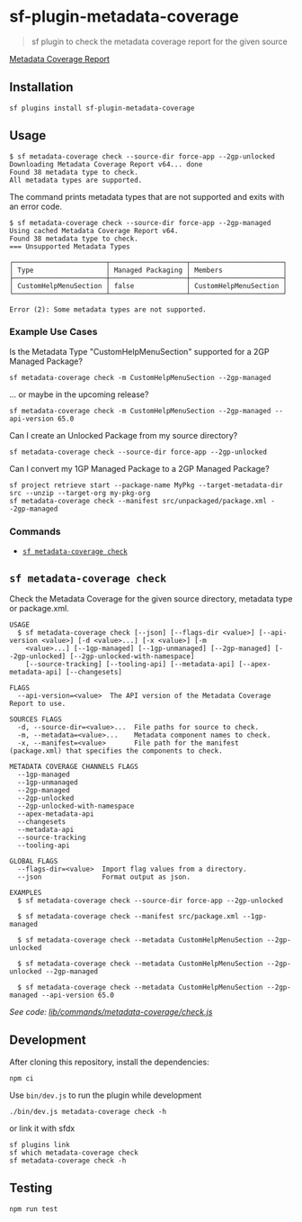 # sf-plugin-metadata-coverage

> sf plugin to check the metadata coverage report for the given source

[Metadata Coverage Report](https://developer.salesforce.com/docs/success/metadata-coverage-report/references/coverage-report/metadata-coverage-report.html)

## Installation

```shell
sf plugins install sf-plugin-metadata-coverage
```

## Usage

```sh-session
$ sf metadata-coverage check --source-dir force-app --2gp-unlocked
Downloading Metadata Coverage Report v64... done
Found 38 metadata type to check.
All metadata types are supported.
```

The command prints metadata types that are not supported and exits with an error code.

```sh-session
$ sf metadata-coverage check --source-dir force-app --2gp-managed
Using cached Metadata Coverage Report v64.
Found 38 metadata type to check.
=== Unsupported Metadata Types

┌───────────────────────┬───────────────────┬───────────────────────┐
│ Type                  │ Managed Packaging │ Members               │
├───────────────────────┼───────────────────┼───────────────────────┤
│ CustomHelpMenuSection │ false             │ CustomHelpMenuSection │
└───────────────────────┴───────────────────┴───────────────────────┘

Error (2): Some metadata types are not supported.
```

### Example Use Cases

Is the Metadata Type "CustomHelpMenuSection" supported for a 2GP Managed Package?

```shell
sf metadata-coverage check -m CustomHelpMenuSection --2gp-managed
```

... or maybe in the upcoming release?

```shell
sf metadata-coverage check -m CustomHelpMenuSection --2gp-managed --api-version 65.0
```

Can I create an Unlocked Package from my source directory?

```shell
sf metadata-coverage check --source-dir force-app --2gp-unlocked
```

Can I convert my 1GP Managed Package to a 2GP Managed Package?

```shell
sf project retrieve start --package-name MyPkg --target-metadata-dir src --unzip --target-org my-pkg-org
sf metadata-coverage check --manifest src/unpackaged/package.xml --2gp-managed
```

### Commands

<!-- commands -->
* [`sf metadata-coverage check`](#sf-metadata-coverage-check)

## `sf metadata-coverage check`

Check the Metadata Coverage for the given source directory, metadata type or package.xml.

```
USAGE
  $ sf metadata-coverage check [--json] [--flags-dir <value>] [--api-version <value>] [-d <value>...] [-x <value>] [-m
    <value>...] [--1gp-managed] [--1gp-unmanaged] [--2gp-managed] [--2gp-unlocked] [--2gp-unlocked-with-namespace]
    [--source-tracking] [--tooling-api] [--metadata-api] [--apex-metadata-api] [--changesets]

FLAGS
  --api-version=<value>  The API version of the Metadata Coverage Report to use.

SOURCES FLAGS
  -d, --source-dir=<value>...  File paths for source to check.
  -m, --metadata=<value>...    Metadata component names to check.
  -x, --manifest=<value>       File path for the manifest (package.xml) that specifies the components to check.

METADATA COVERAGE CHANNELS FLAGS
  --1gp-managed
  --1gp-unmanaged
  --2gp-managed
  --2gp-unlocked
  --2gp-unlocked-with-namespace
  --apex-metadata-api
  --changesets
  --metadata-api
  --source-tracking
  --tooling-api

GLOBAL FLAGS
  --flags-dir=<value>  Import flag values from a directory.
  --json               Format output as json.

EXAMPLES
  $ sf metadata-coverage check --source-dir force-app --2gp-unlocked

  $ sf metadata-coverage check --manifest src/package.xml --1gp-managed

  $ sf metadata-coverage check --metadata CustomHelpMenuSection --2gp-unlocked

  $ sf metadata-coverage check --metadata CustomHelpMenuSection --2gp-unlocked --2gp-managed

  $ sf metadata-coverage check --metadata CustomHelpMenuSection --2gp-managed --api-version 65.0
```

_See code: [lib/commands/metadata-coverage/check.js](https://github.com/amtrack/sf-plugin-metadata-coverage/blob/main/src/commands/metadata-coverage/check.ts)_
<!-- commandsstop -->

## Development

After cloning this repository, install the dependencies:

```shell
npm ci
```

Use `bin/dev.js` to run the plugin while development

```shell
./bin/dev.js metadata-coverage check -h
```

or link it with sfdx

```shell
sf plugins link
sf which metadata-coverage check
sf metadata-coverage check -h
```

## Testing

```shell
npm run test
```

